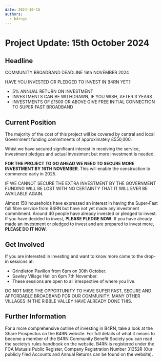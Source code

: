 ```yaml
---
date: 2024-10-15
authors:
  - b4rngs
---
```

# Project Update: 15th October 2024

## Headline

COMMUNITY BROADBAND DEADLINE 16th NOVEMBER 2024

HAVE YOU INVESTED OR PLEDGED TO INVEST IN B4RN YET?

* 5% ANNUAL RETURN ON INVESTMENT
* INVESTMENTS CAN BE WITHDRAWN, IF YOU WISH, AFTER 3 YEARS
* INVESTMENTS OF £1500 OR ABOVE GIVE FREE INITIAL CONNECTION TO SUPER FAST BROADBAND

<!-- more -->

## Current Position

The majority of the cost of this project will be covered by central and local Government funding commitments of approximately £550,000.

Whist we have secured significant interest in receiving the service, investment pledges and actual investment but more investment is needed. 

**FOR THE PROJECT TO GO AHEAD WE NEED TO SECURE MORE INVESTMENT BY 16TH NOVEMBER**. This will enable the construction to commence early in 2025.

IF WE CANNOT SECURE THE EXTRA INVESTMENT BY THE GOVERNMENT FUNDING WILL BE LOST WITH NO CERTAINTY THAT IT WILL EVER BE AVAILABLE AGAIN.

Almost 150 households have expressed an interest in having the Super-Fast full fibre service from B4RN but have not yet made any investment commitment. Around 40 people have already invested or pledged to invest. If you have decided to invest, **PLEASE PLEDGE NOW**. If you have already made an investment or pledged to invest and are prepared to invest more, **PLEASE DO IT NOW**.

## Get Involved

If you are interested in investing and want to know more come to the drop-in sessions at:

* Grindleton Pavilion from 6pm on 30th October.
* Sawley Village Hall on 6pm 7th November.
* These sessions are open to all irrespective of where you live.

DO NOT MISS THE OPPORTUNITY TO HAVE SUPER FAST, SECURE AND AFFORDABLE BROADBAND FOR OUR COMMUNITY. MANY OTHER VILLAGES IN THE RIBBLE VALLEY HAVE ALREADY DONE THIS.

## Further Information

For a more comprehensive outline of investing in B4RN, take a look at the Share Prospectus on the B4RN website.
For full details of what it means to become a member of the B4RN Community Benefit Society you can read the society’s rules handbook on the website.
B4RN is registered under the FCA Mutuals Public Register, Company Registration Number 31352R (Our publicly filed Accounts and Annual Returns can be found on the website).
